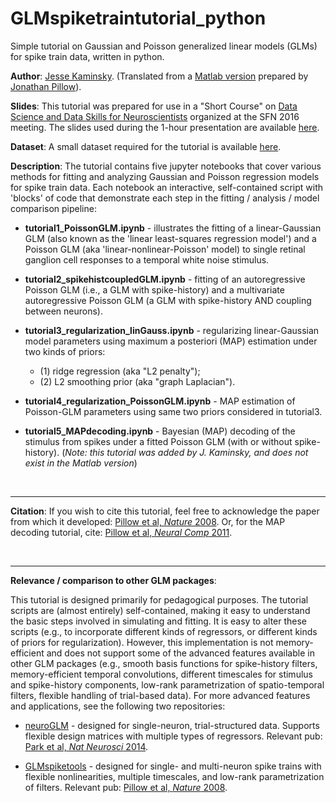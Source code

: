 # GLMspiketraintutorial_python

Simple tutorial on Gaussian and Poisson generalized linear models
(GLMs) for spike train data, written in python.  

**Author**: [Jesse Kaminsky](https://scholar.google.com/citations?user=ZY1PtQ4AAAAJ&hl=en).
(Translated from a [Matlab version](https://github.com/pillowlab/GLMspiketraintutorial) prepared by [Jonathan Pillow](http://pillowlab.princeton.edu)).

**Slides**: This tutorial was prepared for use in a
"Short Course" on [Data Science and Data Skills for Neuroscientists](https://neuronline.sfn.org/scientific-research/data-science-and-data-skills-for-neuroscientists#:~:text=Data%20science%20is%20fast%2Dgrowing,be%20used%20in%20different%20circumstances) organized at the SFN 2016 meeting. The slides used during the 1-hour
presentation are available [here](https://github.com/pillowlab/GLMspiketraintutorial/blob/master/slides/slides_SFNshortcourse_Nov2016.pdf). 

**Dataset**:  A small dataset required for the tutorial is available
[here](https://pillowlab.princeton.edu/data/data_RGCs.zip).

**Description**: The tutorial contains five jupyter notebooks that cover various methods for fitting and analyzing Gaussian and Poisson regression models for spike train data. Each notebook an interactive, self-contained script with 'blocks' of code that demonstrate each step in the fitting / analysis / model comparison pipeline:

* **tutorial1_PoissonGLM.ipynb** - illustrates the fitting of a
linear-Gaussian GLM (also known as the 'linear least-squares
regression model') and a Poisson GLM (aka 'linear-nonlinear-Poisson'
model) to single retinal ganglion cell responses to a temporal white
noise stimulus.

* **tutorial2_spikehistcoupledGLM.ipynb** - fitting of an autoregressive
Poisson GLM (i.e., a GLM with spike-history) and a multivariate
autoregressive Poisson GLM (a GLM with spike-history AND coupling
between neurons).

* **tutorial3_regularization_linGauss.ipynb** - regularizing
  linear-Gaussian model  parameters using maximum a posteriori (MAP)
  estimation under two kinds of priors:
  - (1) ridge regression (aka  "L2 penalty"); 
  - (2) L2 smoothing prior (aka "graph Laplacian").  


* **tutorial4_regularization_PoissonGLM.ipynb** - MAP estimation of
  Poisson-GLM parameters using same two priors considered in
  tutorial3.

* **tutorial5_MAPdecoding.ipynb** - Bayesian (MAP) decoding of the stimulus from spikes under a fitted Poisson GLM (with or without spike-history).  (_Note: this tutorial was added by J. Kaminsky, and does not exist in the Matlab version_)
 
 <br>
 
------- 

**Citation**:  If you wish to cite this tutorial, feel free to acknowledge the paper from which it developed: [Pillow et al, *Nature* 2008](http://pillowlab.princeton.edu/pubs/abs_Pillow08_nature.html).  Or, for the MAP decoding tutorial, cite: [Pillow et al, *Neural Comp* 2011](http://pillowlab.princeton.edu/pubs/abs_pillow11_NC.html).
 



 <br>

-------

**Relevance / comparison to other GLM packages**:

This tutorial is designed primarily for pedagogical purposes. The
tutorial scripts are (almost entirely) self-contained, making it easy
to understand the basic steps involved in simulating and fitting. It
is easy to alter these scripts (e.g., to incorporate different kinds
of regressors, or different kinds of priors for
regularization). However, this implementation is not memory-efficient
and does not support some of the advanced features available in other
GLM packages (e.g., smooth basis functions for spike-history filters,
memory-efficient temporal convolutions, different timescales for
stimulus and spike-history components, low-rank parametrization of
spatio-temporal filters, flexible handling of trial-based data).  For
more advanced features and applications, see the following two
repositories:

- [neuroGLM](http://pillowlab.princeton.edu/code_neuroGLM.html) -
  designed for single-neuron, trial-structured data. Supports flexible design matrices with multiple types of
  regressors. Relevant pub: [Park et al, *Nat Neurosci* 2014](http://pillowlab.princeton.edu/pubs/abs_ParkI_NN14.html).

- [GLMspiketools](http://pillowlab.princeton.edu/code_GLM.html) -
  designed for single- and multi-neuron spike trains with flexible
  nonlinearities, multiple timescales, and low-rank parametrization of
  filters.  Relevant pub: [Pillow et al, *Nature* 2008](http://pillowlab.princeton.edu/pubs/abs_Pillow08_nature.html).
